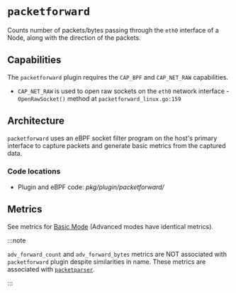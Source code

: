 # `packetforward`

Counts number of packets/bytes passing through the `eth0` interface of a Node, along with the direction of the packets.

## Capabilities

The `packetforward` plugin requires the `CAP_BPF` and `CAP_NET_RAW` capabilities.

- `CAP_NET_RAW` is used to open raw sockets on the `eth0` network interface - `OpenRawSocket()` method at `packetforward_linux.go:159`

## Architecture

`packetforward` uses an eBPF socket filter program on the host's primary interface to capture packets and generate basic metrics from the captured data.

### Code locations

- Plugin and eBPF code: *pkg/plugin/packetforward/*

## Metrics

See metrics for [Basic Mode](../../modes/basic.md#plugin-packetforward-linux) (Advanced modes have identical metrics).

:::note

`adv_forward_count` and `adv_forward_bytes` metrics are NOT associated with `packetforward` plugin despite similarities in name.
These metrics are associated with [`packetparser`](./packetparser.md).

:::
